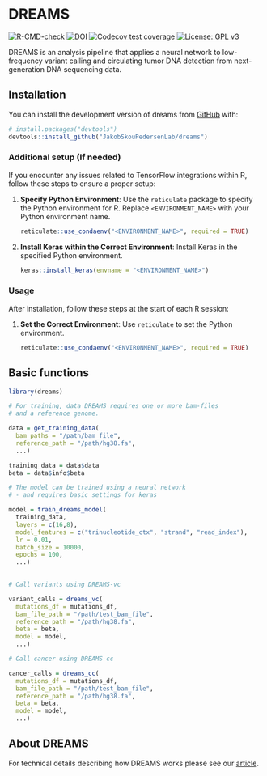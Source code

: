 
<!-- README.md is generated from README.Rmd. Please edit that file -->

# DREAMS

<!-- badges: start -->

[![R-CMD-check](https://github.com/JakobSkouPedersenLab/dreams/workflows/R-CMD-check/badge.svg)](https://github.com/JakobSkouPedersenLab/dreams/actions)
[![DOI](https://zenodo.org/badge/455089263.svg)](https://zenodo.org/badge/latestdoi/455089263)
[![Codecov test
coverage](https://codecov.io/gh/JakobSkouPedersenLab/dreams/branch/main/graph/badge.svg)](https://app.codecov.io/gh/JakobSkouPedersenLab/dreams?branch=main)
[![License: GPL
v3](https://img.shields.io/badge/License-GPLv3-blue.svg)](https://www.gnu.org/licenses/gpl-3.0)

<!-- badges: end -->

DREAMS is an analysis pipeline that applies a neural network to
low-frequency variant calling and circulating tumor DNA detection from
next-generation DNA sequencing data.

## Installation

You can install the development version of dreams from
[GitHub](https://github.com/JakobSkouPedersenLab/dreams) with:

``` r
# install.packages("devtools")
devtools::install_github("JakobSkouPedersenLab/dreams")
```

### Additional setup (If needed)

If you encounter any issues related to TensorFlow integrations within R,
follow these steps to ensure a proper setup:

1.  **Specify Python Environment**: Use the `reticulate` package to
    specify the Python environment for R. Replace `<ENVIRONMENT_NAME>`
    with your Python environment name.

    ``` r
    reticulate::use_condaenv("<ENVIRONMENT_NAME>", required = TRUE)
    ```

2.  **Install Keras within the Correct Environment**: Install Keras in
    the specified Python environment.

    ``` r
    keras::install_keras(envname = "<ENVIRONMENT_NAME>")
    ```

### Usage

After installation, follow these steps at the start of each R session:

1.  **Set the Correct Environment**: Use `reticulate` to set the Python
    environment.

    ``` r
    reticulate::use_condaenv("<ENVIRONMENT_NAME>", required = TRUE)
    ```

## Basic functions

``` r
library(dreams)

# For training, data DREAMS requires one or more bam-files
# and a reference genome.

data = get_training_data(
  bam_paths = "/path/bam_file",
  reference_path = "/path/hg38.fa",
  ...)

training_data = data$data
beta = data$info$beta

# The model can be trained using a neural network
# - and requires basic settings for keras

model = train_dreams_model(
  training_data,
  layers = c(16,8),
  model_features = c("trinucleotide_ctx", "strand", "read_index"),
  lr = 0.01,
  batch_size = 10000,
  epochs = 100,
  ...)
  

# Call variants using DREAMS-vc

variant_calls = dreams_vc(
  mutations_df = mutations_df,
  bam_file_path = "/path/test_bam_file",
  reference_path = "/path/hg38.fa",
  beta = beta,
  model = model,
  ...)

# Call cancer using DREAMS-cc

cancer_calls = dreams_cc(
  mutations_df = mutations_df,
  bam_file_path = "/path/test_bam_file",
  reference_path = "/path/hg38.fa",
  beta = beta,
  model = model,
  ...)
```

## About DREAMS

For technical details describing how DREAMS works please see our
[article](https://genomebiology.biomedcentral.com/articles/10.1186/s13059-023-02920-1).
